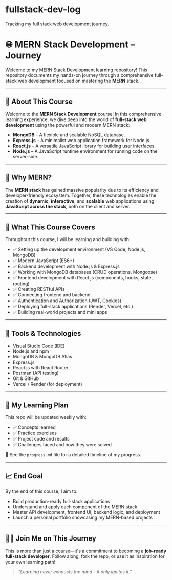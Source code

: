 # fullstack-dev-log
Tracking my full stack web development journey.

# 🌐 MERN Stack Development – Journey

Welcome to my MERN Stack Development learning repository! This repository documents my hands-on journey through a comprehensive full-stack web development focused on mastering the **MERN** stack.

---

## 📘 About This Course

Welcome to the **MERN Stack Development** course! In this comprehensive learning experience, we dive deep into the world of **full-stack web development** using the powerful and modern MERN stack:

- **MongoDB** – A flexible and scalable NoSQL database.
- **Express.js** – A minimalist web application framework for Node.js.
- **React.js** – A versatile JavaScript library for building user interfaces.
- **Node.js** – A JavaScript runtime environment for running code on the server-side.

---

## 🚀 Why MERN?

The **MERN stack** has gained massive popularity due to its efficiency and developer-friendly ecosystem. Together, these technologies enable the creation of **dynamic**, **interactive**, and **scalable** web applications using **JavaScript across the stack**, both on the client and server.

---

## 🎯 What This Course Covers

Throughout this course, I will be learning and building with:
- ✅ Setting up the development environment (VS Code, Node.js, MongoDB)
- ✅ Modern JavaScript (ES6+)
- ✅ Backend development with Node.js & Express.js
- ✅ Working with MongoDB databases (CRUD operations, Mongoose)
- ✅ Frontend development with React.js (components, hooks, state, routing)
- ✅ Creating RESTful APIs
- ✅ Connecting frontend and backend
- ✅ Authentication and Authorization (JWT, Cookies)
- ✅ Deploying full-stack applications (Render, Vercel, etc.)
- ✅ Building real-world projects and mini apps



---

## 🧰 Tools & Technologies

- Visual Studio Code (IDE)
- Node.js and npm
- MongoDB & MongoDB Atlas
- Express.js
- React.js with React Router
- Postman (API testing)
- Git & GitHub
- Vercel / Render (for deployment)

---

## 📅 My Learning Plan

This repo will be updated weekly with:
- ✅ Concepts learned
- ✅ Practice exercises
- ✅ Project code and results
- ✅ Challenges faced and how they were solved

📌 See the `progress.md` file for a detailed timeline of my progress.

---

## 📈 End Goal

By the end of this course, I aim to:
- Build production-ready full-stack applications
- Understand and apply each component of the MERN stack
- Master API development, frontend UI, backend logic, and deployment
- Launch a personal portfolio showcasing my MERN-based projects

---

## 👨‍💻 Join Me on This Journey

This is more than just a course—it's a commitment to becoming a **job-ready full-stack developer**. Follow along, fork the repo, or use it as inspiration for your own learning path!

> *“Learning never exhausts the mind – it only ignites it.”*
